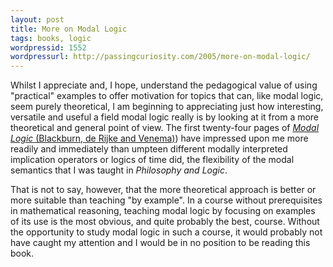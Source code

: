 ```yaml
---
layout: post
title: More on Modal Logic
tags: books, logic
wordpressid: 1552
wordpressurl: http://passingcuriosity.com/2005/more-on-modal-logic/
---
```


Whilst I appreciate and, I hope, understand the pedagogical value of using
"practical" examples to offer motivation for topics that can, like modal logic,
seem purely theoretical, I am beginning to appreciating just how interesting,
versatile and useful a field modal logic really is by looking at it from a more
theoretical and general point of view. The first twenty-four pages of [*Modal
Logic* (Blackburn, de Rijke and Venema)][1]) have impressed upon me more
readily and immediately than umpteen different modally interpreted implication
operators or logics of time did, the flexibility of the modal semantics that I
was taught in *Philosophy and Logic*.

That is not to say, however, that the more theoretical approach is better or
more suitable than teaching "by example". In a course without prerequisites in
mathematical reasoning, teaching modal logic by focusing on examples of its use
is the most obvious, and quite probably the best, course. Without the
opportunity to study modal logic in such a course, it would probably not have
caught my attention and I would be in no position to be reading this book.

[1]: http://www.amazon.com/dp/0521527147/
